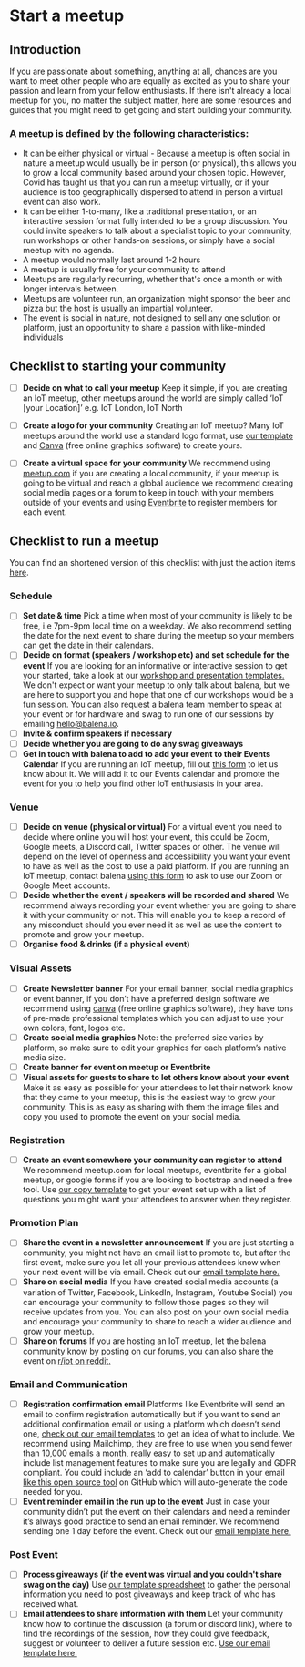 # Start a meetup

## Introduction

If you are passionate about something, anything at all, chances are you want to meet other people who are equally as excited as you to share your passion and learn from your fellow enthusiasts. If there isn't already a local meetup for you, no matter the subject matter, here are some resources and guides that you might need to get going and start building your community.

### A meetup is defined by the following characteristics:

* It can be either physical or virtual - Because a meetup is often social in nature a meetup would usually be in person (or physical), this allows you to grow a local community based around your chosen topic. However, Covid has taught us that you can run a meetup virtually, or if your audience is too geographically dispersed to attend in person a virtual event can also work.
* It can be either 1-to-many, like a traditional presentation, or an interactive session format fully intended to be a group discussion.  You could invite speakers to talk about a specialist topic to your community, run workshops or other hands-on sessions, or simply have a social meetup with no agenda.
* A meetup would normally last around 1-2 hours
* A meetup is usually free for your community to attend
* Meetups are regularly recurring, whether that's once a month or with longer intervals between.
* Meetups are volunteer run, an organization might sponsor the beer and pizza but the host is usually an impartial volunteer.
* The event is social in nature, not designed to sell any one solution or platform, just an opportunity to share a passion with like-minded individuals


## Checklist to starting your community
 - [ ] **Decide on what to call your meetup**
        Keep it simple, if you are creating an IoT meetup, other meetups around the world are simply called ‘IoT [your Location]’ e.g. IoT London, IoT North
 - [ ] **Create a logo for your community**
        Creating an IoT meetup? Many IoT meetups around the world use a standard logo format, use [our template](https://raw.githubusercontent.com/balena-io/community/master/assets/start-a-meetup-resources/iot-meetup-logo-guidelines.md) and [Canva](https://www.canva.com/) (free online graphics software) to create yours. 
 - [ ] **Create a virtual space for your community**
        We recommend using [meetup.com](https://www.meetup.com/) if you are creating a local community, if your meetup is going to be virtual and reach a global audience we recommend creating social media pages or a forum to keep in touch with your members outside of your events and using [Eventbrite](https://www.eventbrite.co.uk/) to register members for each event.


## Checklist to run a meetup 
You can find an shortened version of this checklist with just the action items [here](https://raw.githubusercontent.com/balena-io/community/master/assets/start-a-meetup-resources/meetup-checklist.xlsx).

### Schedule 

- [ ] **Set date & time**
        Pick a time when most of your community is likely to be free, i.e 7pm-9pm local time on a weekday. We also recommend setting the date for the next event to share during the meetup so your members can get the date in their calendars.
- [ ] **Decide on format (speakers / workshop etc) and set schedule for the event**
        If you are looking for an informative or interactive session to get your started, take a look at our [workshop and presentation templates.](https://raw.githubusercontent.com/balena-io/community/master/assets/presenttion-decks) We don't expect or want your meetup to only talk about balena, but we are here to support you and hope that one of our workshops would be a fun session. You can also request a balena team member to speak at your event or for hardware and swag to run one of our sessions by emailing hello@balena.io.
- [ ] **Invite & confirm speakers if necessary**
- [ ] **Decide whether you are going to do any swag giveaways**
- [ ] **Get in touch with balena to add to add your event to their Events Calendar**
        If you are running an IoT meetup, fill out [this form](https://balena.typeform.com/to/Zepuzolm) to let us know about it. We will add it to our Events calendar and promote the event for you to help you find other IoT enthusiasts in your area.

### Venue
- [ ] **Decide on venue (physical or virtual)**
        For a virtual event you need to decide where online you will host your event, this could be Zoom, Google meets, a Discord call, Twitter spaces or other. The venue will depend on the level of openness and accessibility you want your event to have as well as the cost to use a paid platform. If you are running an IoT meetup, contact balena [using this form](https://balena.typeform.com/to/Zepuzolm) to ask to use our Zoom or Google Meet accounts.
- [ ] **Decide whether the event / speakers will be recorded and shared**
        We recommend always recording your event whether you are going to share it with your community or not. This will enable you to keep a record of any misconduct should you ever need it as well as use the content to promote and grow your meetup. 
- [ ] **Organise food & drinks (if a physical event)**

### Visual Assets

- [ ] **Create Newsletter banner**
        For your email banner, social media graphics or event banner, if you don’t have a preferred design software we recommend using [canva](https://www.canva.com/) (free online graphics software), they have tons of pre-made professional templates which you can adjust to use your own colors, font, logos etc.
- [ ] **Create social media graphics**
        Note: the preferred size varies by platform, so make sure to edit your graphics for each platform’s native media size.
- [ ] **Create banner for event on meetup or Eventbrite**
- [ ] **Visual assets for guests to share to let others know about your event**
        Make it as easy as possible for your attendees to let their network know that they came to your meetup, this is the easiest way to grow your community. This is as easy as sharing with them the image files and copy you used to promote the event on your social media.

### Registration

- [ ] **Create an event somewhere your community can register to attend**
        We recommend meetup.com for local meetups, eventbrite for a global meetup, or google forms if you are looking to bootstrap and need a free tool. Use [our copy template](https://raw.githubusercontent.com/balena-io/community/master/assets/start-a-meetup-resources/eventbrite-copy-template.md) to get your event set up with a list of questions you might want your attendees to answer when they register.

### Promotion Plan 

- [ ] **Share the event in a newsletter announcement**
        If you are just starting a community, you might not have an email list to promote to, but after the first event, make sure you let all your previous attendees know when your next event will be via email. Check out our [email template here.](https://raw.githubusercontent.com/balena-io/community/master/assets/start-a-meetup-resources/meetup-email-templates.md)
- [ ] **Share on social media**
        If you have created social media accounts (a variation of Twitter, Facebook, LinkedIn, Instagram, Youtube Social) you can encourage your community to follow those pages so they will receive updates from you. You can also post on your own social media and encourage your community to share to reach a wider audience and grow your meetup.
- [ ] **Share on forums**
        If you are hosting an IoT meetup, let the balena community know by posting on our [forums](https://forums.balena.io/c/general/49), you can also share the event on [r/iot on reddit.](https://www.reddit.com/r/IOT/)

### Email and Communication 

- [ ] **Registration confirmation email** 
        Platforms like Eventbrite will send an email to confirm registration automatically but if you want to send an additional confirmation email or using a platform which doesn’t send one, [check out our email templates](https://raw.githubusercontent.com/balena-io/community/master/assets/start-a-meetup-resources/meetup-email-templates.md) to get an idea of what to include. We recommend using Mailchimp, they are free to use when you send fewer than 10,000 emails a month, really easy to set up and automatically include list management features to make sure you are legally and GDPR compliant. You could include an ‘add to calendar’ button in your email [like this open source tool](https://github.com/carlsednaoui/add-to-calendar-buttons) on GitHub which will auto-generate the code needed for you.
- [ ] **Event reminder email in the run up to the event**
        Just in case your community didn’t put the event on their calendars and need a reminder it’s always good practice to send an email reminder. We recommend sending one 1 day before the event. Check out our [email template here.](https://raw.githubusercontent.com/balena-io/community/master/assets/start-a-meetup-resources/meetup-email-templates.md)

### Post Event

- [ ] **Process giveaways (if the event was virtual and you couldn't share swag on the day)**
        Use [our template spreadsheet](https://raw.githubusercontent.com/balena-io/community/master/assets/start-a-meetup-resources/template-swag-giveaways.xlsx) to gather the personal information you need to post giveaways and keep track of who has received what.
- [ ] **Email attendees to share information with them** 
        Let your community know how to continue the discussion (a forum or discord link), where to find the recordings of the session, how they could give feedback, suggest or volunteer to deliver a future session etc. [Use our email template here.](https://raw.githubusercontent.com/balena-io/community/master/assets/start-a-meetup-resources/meetup-email-templates.md)